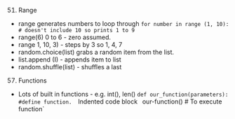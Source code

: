 51. Range
- range generates numbers to loop through
`for number in range (1, 10): # doesn't include 10 so prints 1 to 9` 
- range(6) 0 to 6 - zero assumed. 
- range 1, 10, 3) - steps by 3 so 1, 4, 7
- random.choice(list) grabs a random item from the list. 
- list.append (I) - appends item to list 
- random.shuffle(list) - shuffles a last 
57. Functions
- Lots of built in functions -  e.g. int(), len() 
`def our_function(parameters): #define function. 
		`Indented code block `
`our-function() # To execute function`
